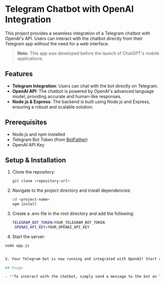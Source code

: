 # Telegram Chatbot with OpenAI Integration

This project provides a seamless integration of a Telegram chatbot with OpenAI's API. Users can interact with the chatbot directly from their Telegram app without the need for a web interface.

> **Note**: This app was developed before the launch of ChatGPT's mobile applications.

## Features

- **Telegram Integration**: Users can chat with the bot directly on Telegram.
- **OpenAI API**: The chatbot is powered by OpenAI's advanced language model, providing accurate and human-like responses.
- **Node.js & Express**: The backend is built using Node.js and Express, ensuring a robust and scalable solution.

## Prerequisites

- Node.js and npm installed
- Telegram Bot Token (from [BotFather](https://core.telegram.org/bots#botfather))
- OpenAI API Key

## Setup & Installation

1. Clone the repository:
   ```bash
   git clone <repository-url>

2. Navigate to the project directory and install dependencies:
   ```bash
   cd <project-name>
   npm install

3. Create a .env file in the root directory and add the following:
   ```bash
   TELEGRAM_BOT_TOKEN=YOUR_TELEGRAM_BOT_TOKEN
    OPENAI_API_KEY=YOUR_OPENAI_API_KEY

4. Start the server:
```bash
node app.js


5. Your Telegram bot is now running and integrated with OpenAI! Start a conversation with your bot on Telegram.

## Usage

- **To interact with the chatbot, simply send a message to the bot on Telegram. The bot will process your message and respond using OpenAI's language model**.

